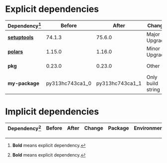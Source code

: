 # Explicit dependencies

|Dependency[^1]|Before|After|Change|Package|Environments|
|-|-|-|-|-|-|
|[**setuptools**](https://pypi.org/project/setuptools)|74.1.3|75.6.0|Major Upgrade|pypi|*all envs* on osx-arm64|
|[**polars**](https://prefix.dev/channels/conda-forge/packages/polars)|1.15.0|1.16.0|Minor Upgrade|conda|*all envs* on osx-arm64|
|**pkg**|0.23.0|0.23.0|Other|conda|*all envs* on linux-64|
|**my-package**|py313hc743ca1_0|py313hc743ca1_1|Only build string|conda|*all envs* on osx-arm64|

# Implicit dependencies

|Dependency[^1]|Before|After|Change|Package|Environments|
|-|-|-|-|-|-|


[^1]: **Bold** means explicit dependency.
[^2]: Dependency got downgraded.
